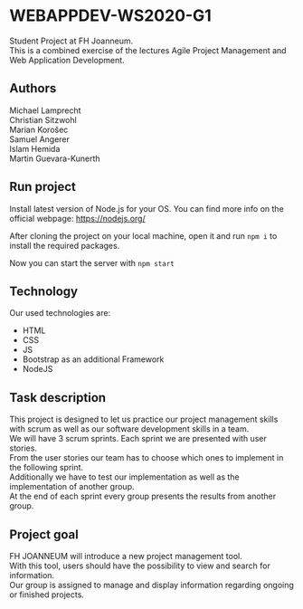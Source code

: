 # WEBAPPDEV-WS2020-G1

Student Project at FH Joanneum. <br>
This is a combined exercise of the lectures Agile Project Management and Web Application Development.

## Authors

Michael Lamprecht <br>
Christian Sitzwohl <br>
Marian Korošec <br>
Samuel Angerer <br>
Islam Hemida <br>
Martin Guevara-Kunerth <br>

## Run project

Install latest version of Node.js for your OS.
You can find more info on the official webpage: https://nodejs.org/

After cloning the project on your local machine, open it and run `npm i` to install the required packages.

Now you can start the server with `npm start`

## Technology

Our used technologies are:

-   HTML
-   CSS
-   JS
-   Bootstrap as an additional Framework
-   NodeJS

## Task description

This project is designed to let us practice our project management skills with scrum as well as our software development skills in a team. <br>
We will have 3 scrum sprints. Each sprint we are presented with user stories. <br>
From the user stories our team has to choose which ones to implement in the following sprint. <br>
Additionally we have to test our implementation as well as the implementation of another group. <br>
At the end of each sprint every group presents the results from another group.

## Project goal

FH JOANNEUM will introduce a new project management tool. <br>
With this tool, users should have the possibility to view and search for information. <br>
Our group is assigned to manage and display information regarding ongoing or finished projects.
